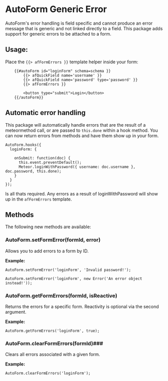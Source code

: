 # AutoForm Generic Error

AutoForm's error handling is field specific and cannot produce an error message that is generic and not linked directly to a field. This package adds support for generic errors to be attached to a form.

## Usage:

Place the ``{{> afFormErrors }}`` template helper inside your form:

```
	{{#autoForm id="loginForm" schema=schema }}
		{{> afQuickField name='username' }}
		{{> afQuickField name='password' type='password' }}
		{{> afFormErrors }}

		<button type="submit">Login</button>
	{{/autoForm}}
```

## Automatic error handling

This package will automatically handle errors that are the result of a meteormethod call, or are passed to ``this.done`` within a hook method. You can now return errors from methods and have them show up in your form.

```
AutoForm.hooks({
  loginForm: {

    onSubmit: function(doc) {
      this.event.preventDefault();
      Meteor.loginWithPassword({ username: doc.username }, doc.password, this.done);
    }
  }
});
```

Is all thats required. Any errors as a result of loginWithPassword will show up in the ``afFormErrors`` template.

## Methods

The following new methods are available:

### AutoForm.setFormError(formId, error)
Allows you to add errors to a form by ID. 

**Example:**

``AutoForm.setFormError('loginForm', 'Invalid password!');``

``AutoForm.setFormError('loginForm', new Error('An error object instead!'));``


### AutoForm.getFormErrors(formId, isReactive)
Returns the errors for a specific form. Reactivity is optional via the second argument.

**Example:**

``AutoForm.getFormErrors('loginForm', true);``

### AutoForm.clearFormErrors(formId)###
Clears all errors associated with a given form.

**Example:**

``AutoForm.clearFormErrors('loginForm');``



